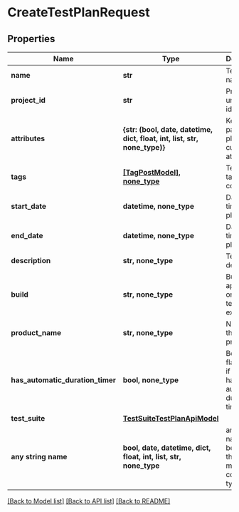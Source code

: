 # CreateTestPlanRequest


## Properties
Name | Type | Description | Notes
------------ | ------------- | ------------- | -------------
**name** | **str** | Test plan name | 
**project_id** | **str** | Project unique identifier | 
**attributes** | **{str: (bool, date, datetime, dict, float, int, list, str, none_type)}** | Key value pair of test plan custom attributes | 
**tags** | [**[TagPostModel], none_type**](TagPostModel.md) | Test plan tag names collection | [optional] 
**start_date** | **datetime, none_type** | Date and time of test plan start | [optional] 
**end_date** | **datetime, none_type** | Date and time of test plan end | [optional] 
**description** | **str, none_type** | Test plan description | [optional] 
**build** | **str, none_type** | Build of the application on which test plan is executed | [optional] 
**product_name** | **str, none_type** | Name of the testing product | [optional] 
**has_automatic_duration_timer** | **bool, none_type** | Boolean flag defines if test plan has automatic duration timer | [optional] 
**test_suite** | [**TestSuiteTestPlanApiModel**](TestSuiteTestPlanApiModel.md) |  | [optional] 
**any string name** | **bool, date, datetime, dict, float, int, list, str, none_type** | any string name can be used but the value must be the correct type | [optional]

[[Back to Model list]](../README.md#documentation-for-models) [[Back to API list]](../README.md#documentation-for-api-endpoints) [[Back to README]](../README.md)


